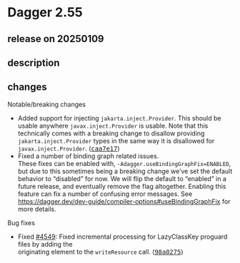 # Dagger 2.55

## release on 20250109
## description
## changes
Notable/breaking changes

* Added support for injecting <code>jakarta.inject.Provider</code>. This should be usable anywhere <code>javax.inject.Provider</code> is usable. Note that this technically comes with a breaking change to disallow providing <code>jakarta.inject.Provider</code> types in the same way it is disallowed for <code>javax.inject.Provider</code>. (<a class="commit-link" data-hovercard-type="commit" data-hovercard-url="https://github.com/google/dagger/commit/caa7e178bd1a1ca6bd6ea569f2334f02a55b59cc/hovercard" href="https://github.com/google/dagger/commit/caa7e178bd1a1ca6bd6ea569f2334f02a55b59cc"><tt>caa7e17</tt></a>)
* Fixed a number of binding graph related issues.  
  These fixes can be enabled with, <code>-Adagger.useBindingGraphFix=ENABLED</code>, but due to this sometimes being a breaking change we’ve set the default behavior to “disabled” for now. We will flip the default to “enabled” in a future release, and eventually remove the flag altogether. Enabling this feature can fix a number of confusing error messages. See <a href="https://dagger.dev/dev-guide/compiler-options#useBindingGraphFix" rel="nofollow">https://dagger.dev/dev-guide/compiler-options#useBindingGraphFix</a> for more details.

Bug fixes

* Fixed <a class="issue-link js-issue-link" data-error-text="Failed to load title" data-id="2753500901" data-permission-text="Title is private" data-url="https://github.com/google/dagger/issues/4549" data-hovercard-type="issue" data-hovercard-url="/google/dagger/issues/4549/hovercard" href="https://github.com/google/dagger/issues/4549">#4549</a>: Fixed incremental processing for LazyClassKey proguard files by adding the  
  originating element to the <code>writeResource</code> call. (<a class="commit-link" data-hovercard-type="commit" data-hovercard-url="https://github.com/google/dagger/commit/98a0275416cae5afaad5e70a051137a28b3a8201/hovercard" href="https://github.com/google/dagger/commit/98a0275416cae5afaad5e70a051137a28b3a8201"><tt>98a0275</tt></a>)

